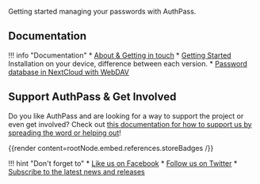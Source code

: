 Getting started managing your passwords with AuthPass.

<!--more-->

## Documentation

!!! info "Documentation"
    * [About & Getting in touch](../about-authpass)
    * [Getting Started](../getting-started)\
        Installation on your device, difference between each version.
    * [Password database in NextCloud with WebDAV](../store-passwords-nextcloud)


## Support AuthPass & Get Involved

Do you like AuthPass and are looking for a way to support the project
or even get involved? Check out [this documentation for how to support us by spreading the word or helping out](../support-authpass)!

{{render content=rootNode.embed.references.storeBadges /}}

!!! hint "Don't forget to"
    * [Like us on Facebook](https://facebook.com/AuthPass)
    * [Follow us on Twitter](https://twitter.com/AuthPass)
    * [Subscribe to the latest news and releases](/docs/newsletter)

